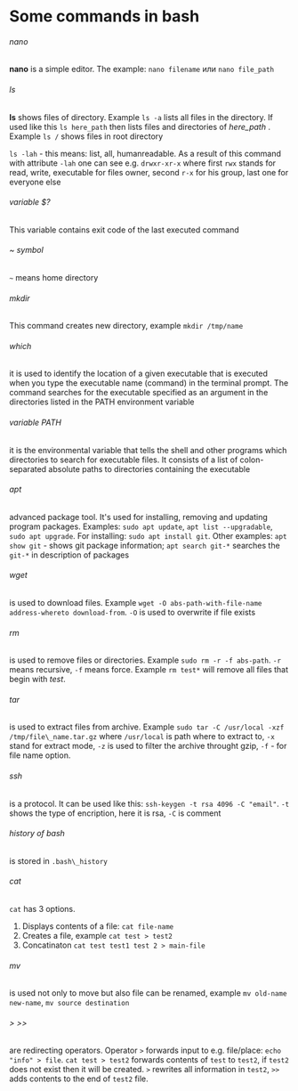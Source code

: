 # Some commands in bash

###### nano
**nano** is a simple editor. The example: `nano filename` или `nano file_path`

###### ls
**ls** shows files of directory. Example `ls -a` lists all files in the directory. If used like this `ls here_path` then lists files and
directories of _here\_path_ . Example `ls /` shows files in root directory

`ls -lah` - this means: list, all, humanreadable. As a result of this command with attribute `-lah` one can see e.g. `drwxr-xr-x` where
 first `rwx` stands for read, write, executable for files owner, second `r-x` for his group, last one for everyone else 

###### variable $?
This variable contains exit code of the last executed command
 
###### ~ symbol
`~` means home directory

###### mkdir
This command creates new directory, example `mkdir /tmp/name`

###### which
it is used to identify the location of a given executable that is executed when you type the executable name (command) in the terminal prompt.
 The command searches for the executable specified as an argument in the directories listed in the PATH environment variable

###### variable  PATH
it is the environmental variable that tells the shell and other programs which directories to search for executable files. It consists
 of a list of colon-separated absolute paths to directories containing the executable

###### apt
advanced package tool. It's used for installing, removing and updating program packages. Examples: `sudo apt update`,
 `apt list --upgradable`, `sudo apt upgrade`. For installing: `sudo apt install git`. Other examples: `apt show git` - shows git package
 information; `apt search git-*` searches the `git-*` in description of packages

###### wget
is used to download files. Example `wget -O abs-path-with-file-name address-whereto download-from`. `-O` is used to overwrite if file exists

###### rm
is used to remove files or directories. Example `sudo rm -r -f abs-path`. `-r` means recursive, `-f` means force. 
Example `rm test*` will remove all files that begin with *test*.

###### tar
is used to extract files from archive. Example `sudo tar -C /usr/local -xzf /tmp/file\_name.tar.gz` where `/usr/local` is path where to extract to,
`-x` stand for extract mode, `-z` is used to filter the archive throught gzip, `-f` - for file name option.

###### ssh
is a protocol. It can be used like this: `ssh-keygen -t rsa 4096 -C "email"`. `-t` shows the type of encription, here it is rsa, `-C` is comment
 
###### history of bash
is stored in `.bash\_history`

###### cat
`cat` has 3 options. 
1. Displays contents of a file: `cat file-name`
2. Creates a file, example `cat test > test2`
3. Concatinaton `cat test test1 test 2 > main-file`
 
###### mv
is used not only to move but also file can be renamed, example `mv old-name new-name`, `mv source destination`

###### > >>
are redirecting operators. Operator `>` forwards input to e.g. file/place: `echo "info" > file`. `cat test > test2` forwards contents of 
`test` to `test2`, if `test2` does not exist then it will be created. `>` rewrites all information in `test2`, `>>` adds contents to the 
end of `test2` file.





###### 
